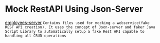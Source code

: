 # Mock RestAPI Using Json-Server

[employees-server](https://github.com/AniketNeogy/RestAPIDevlopment/tree/master/employees-server)   ```Contains files used for mocking a webservice(fake REST API creation). It uses the concept of Json-server and faker Java Script Library to automatically setup a fake Rest API capable to handling all CRUD operations```
